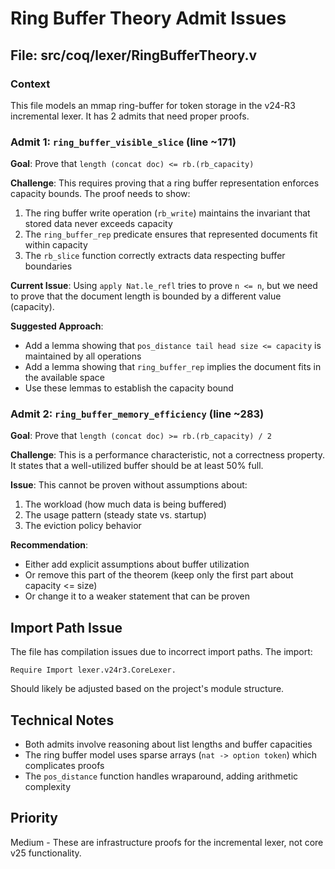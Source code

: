 # Ring Buffer Theory Admit Issues

## File: src/coq/lexer/RingBufferTheory.v

### Context
This file models an mmap ring-buffer for token storage in the v24-R3 incremental lexer. It has 2 admits that need proper proofs.

### Admit 1: `ring_buffer_visible_slice` (line ~171)
**Goal**: Prove that `length (concat doc) <= rb.(rb_capacity)`

**Challenge**: This requires proving that a ring buffer representation enforces capacity bounds. The proof needs to show:
1. The ring buffer write operation (`rb_write`) maintains the invariant that stored data never exceeds capacity
2. The `ring_buffer_rep` predicate ensures that represented documents fit within capacity
3. The `rb_slice` function correctly extracts data respecting buffer boundaries

**Current Issue**: Using `apply Nat.le_refl` tries to prove `n <= n`, but we need to prove that the document length is bounded by a different value (capacity).

**Suggested Approach**:
- Add a lemma showing that `pos_distance tail head size <= capacity` is maintained by all operations
- Add a lemma showing that `ring_buffer_rep` implies the document fits in the available space
- Use these lemmas to establish the capacity bound

### Admit 2: `ring_buffer_memory_efficiency` (line ~283)
**Goal**: Prove that `length (concat doc) >= rb.(rb_capacity) / 2`

**Challenge**: This is a performance characteristic, not a correctness property. It states that a well-utilized buffer should be at least 50% full.

**Issue**: This cannot be proven without assumptions about:
1. The workload (how much data is being buffered)
2. The usage pattern (steady state vs. startup)
3. The eviction policy behavior

**Recommendation**: 
- Either add explicit assumptions about buffer utilization
- Or remove this part of the theorem (keep only the first part about capacity <= size)
- Or change it to a weaker statement that can be proven

## Import Path Issue
The file has compilation issues due to incorrect import paths. The import:
```coq
Require Import lexer.v24r3.CoreLexer.
```

Should likely be adjusted based on the project's module structure.

## Technical Notes
- Both admits involve reasoning about list lengths and buffer capacities
- The ring buffer model uses sparse arrays (`nat -> option token`) which complicates proofs
- The `pos_distance` function handles wraparound, adding arithmetic complexity

## Priority
Medium - These are infrastructure proofs for the incremental lexer, not core v25 functionality.